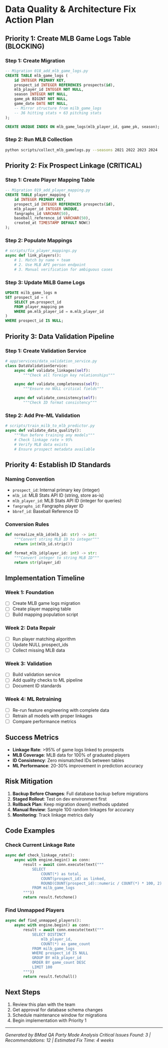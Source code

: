 # Data Quality & Architecture Fix Action Plan

## Priority 1: Create MLB Game Logs Table (BLOCKING)

### Step 1: Create Migration
```sql
-- Migration 018_add_mlb_game_logs.py
CREATE TABLE mlb_game_logs (
    id INTEGER PRIMARY KEY,
    prospect_id INTEGER REFERENCES prospects(id),
    mlb_player_id INTEGER NOT NULL,
    season INTEGER NOT NULL,
    game_pk BIGINT NOT NULL,
    game_date DATE NOT NULL,
    -- Mirror structure from milb_game_logs
    -- 36 hitting stats + 63 pitching stats
);

CREATE UNIQUE INDEX ON mlb_game_logs(mlb_player_id, game_pk, season);
```

### Step 2: Run MLB Collection
```bash
python scripts/collect_mlb_gamelogs.py --seasons 2021 2022 2023 2024
```

## Priority 2: Fix Prospect Linkage (CRITICAL)

### Step 1: Create Player Mapping Table
```sql
-- Migration 019_add_player_mapping.py
CREATE TABLE player_mapping (
    id INTEGER PRIMARY KEY,
    prospect_id INTEGER REFERENCES prospects(id),
    mlb_player_id INTEGER UNIQUE,
    fangraphs_id VARCHAR(50),
    baseball_reference_id VARCHAR(50),
    created_at TIMESTAMP DEFAULT NOW()
);
```

### Step 2: Populate Mappings
```python
# scripts/fix_player_mappings.py
async def link_players():
    # 1. Match by name + team
    # 2. Use MLB API person endpoint
    # 3. Manual verification for ambiguous cases
```

### Step 3: Update MiLB Game Logs
```sql
UPDATE milb_game_logs m
SET prospect_id = (
    SELECT pm.prospect_id
    FROM player_mapping pm
    WHERE pm.mlb_player_id = m.mlb_player_id
)
WHERE prospect_id IS NULL;
```

## Priority 3: Data Validation Pipeline

### Step 1: Create Validation Service
```python
# app/services/data_validation_service.py
class DataValidationService:
    async def validate_linkages(self):
        """Check all foreign key relationships"""

    async def validate_completeness(self):
        """Ensure no NULL critical fields"""

    async def validate_consistency(self):
        """Check ID format consistency"""
```

### Step 2: Add Pre-ML Validation
```python
# scripts/train_milb_to_mlb_predictor.py
async def validate_data_quality():
    """Run before training any models"""
    # Check linkage rate > 95%
    # Verify MLB data exists
    # Ensure prospect metadata available
```

## Priority 4: Establish ID Standards

### Naming Convention
- `prospect_id`: Internal primary key (integer)
- `mlb_id`: MLB Stats API ID (string, store as-is)
- `mlb_player_id`: MLB Stats API ID (integer for queries)
- `fangraphs_id`: Fangraphs player ID
- `bbref_id`: Baseball Reference ID

### Conversion Rules
```python
def normalize_mlb_id(mlb_id: str) -> int:
    """Convert string MLB ID to integer"""
    return int(mlb_id.strip())

def format_mlb_id(player_id: int) -> str:
    """Convert integer to string MLB ID"""
    return str(player_id)
```

## Implementation Timeline

### Week 1: Foundation
- [ ] Create MLB game logs migration
- [ ] Create player mapping table
- [ ] Build mapping population script

### Week 2: Data Repair
- [ ] Run player matching algorithm
- [ ] Update NULL prospect_ids
- [ ] Collect missing MLB data

### Week 3: Validation
- [ ] Build validation service
- [ ] Add quality checks to ML pipeline
- [ ] Document ID standards

### Week 4: ML Retraining
- [ ] Re-run feature engineering with complete data
- [ ] Retrain all models with proper linkages
- [ ] Compare performance metrics

## Success Metrics

- **Linkage Rate**: >95% of game logs linked to prospects
- **MLB Coverage**: MLB data for 100% of graduated players
- **ID Consistency**: Zero mismatched IDs between tables
- **ML Performance**: 20-30% improvement in prediction accuracy

## Risk Mitigation

1. **Backup Before Changes**: Full database backup before migrations
2. **Staged Rollout**: Test on dev environment first
3. **Rollback Plan**: Keep migration down() methods updated
4. **Manual Review**: Sample 100 random linkages for accuracy
5. **Monitoring**: Track linkage metrics daily

## Code Examples

### Check Current Linkage Rate
```python
async def check_linkage_rate():
    async with engine.begin() as conn:
        result = await conn.execute(text("""
            SELECT
                COUNT(*) as total,
                COUNT(prospect_id) as linked,
                ROUND(COUNT(prospect_id)::numeric / COUNT(*) * 100, 2) as linkage_rate
            FROM milb_game_logs
        """))
        return result.fetchone()
```

### Find Unmapped Players
```python
async def find_unmapped_players():
    async with engine.begin() as conn:
        result = await conn.execute(text("""
            SELECT DISTINCT
                mlb_player_id,
                COUNT(*) as game_count
            FROM milb_game_logs
            WHERE prospect_id IS NULL
            GROUP BY mlb_player_id
            ORDER BY game_count DESC
            LIMIT 100
        """))
        return result.fetchall()
```

## Next Steps

1. Review this plan with the team
2. Get approval for database schema changes
3. Schedule maintenance window for migrations
4. Begin implementation with Priority 1

---

*Generated by BMad QA Party Mode Analysis*
*Critical Issues Found: 3 | Recommendations: 12 | Estimated Fix Time: 4 weeks*